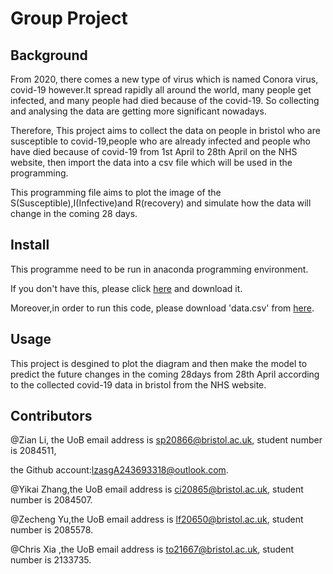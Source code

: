 **Group Project**
====

**Background**
-----
From 2020, there comes a new type of virus which is named Conora virus, covid-19 however.It spread rapidly all around the world, many people get infected, and many people had died because of the covid-19. So collecting and analysing the data are getting more significant nowadays.

Therefore, This project aims to collect the data on people in bristol who are susceptible to covid-19,people who are already infected and people who have died because of covid-19 from 1st April to 28th April on the NHS website, then import the data into a csv file which will be used in the programming.

This programming file aims to plot the image of the S(Susceptible),I(Infective)and R(recovery) and simulate how the data will change in the coming 28 days.

**Install**
-----
This programme need to be run in anaconda programming environment.

If you don't have this, please click [here](https://www.anaconda.com/) and download it.

Moreover,in order to run this code, please download 'data.csv' from [here](https://www.pastefile.com/9bdxqe).

**Usage**
-----
This project is desgined to plot the diagram and then make the model to predict the future changes in the coming 28days from 28th April according to the collected covid-19 data in bristol from the NHS website.

**Contributors**
-----
@Zian Li, the UoB email address is sp20866@bristol.ac.uk, student number is 2084511, 

the Github account:lzasgA243693318@outlook.com.

@Yikai Zhang,the UoB email address is ci20865@bristol.ac.uk, student number is 2084507.

@Zecheng Yu,the UoB email address is lf20650@bristol.ac.uk, student number is 2085578.

@Chris Xia ,the UoB email address is to21667@bristol.ac.uk, student number is 2133735.

